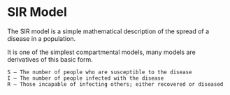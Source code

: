 # SIR Model
The SIR model is a  simple mathematical description of the spread of a disease in a population.

It is one of the simplest compartmental models, many models are derivatives of this basic form.

    S — The number of people who are susceptible to the disease
    I — The number of people infected with the disease
    R — Those incapable of infecting others; either recovered or diseased
